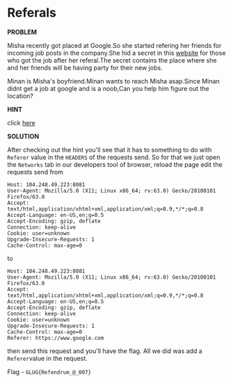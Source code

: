 # Referals

__PROBLEM__

Misha recently got placed at Google.So she started refering her friends for incoming job posts in the company.She hid a secret in this [website](104.248.49.223:8081) for those who got the job after her referal.The secret contains the place where she and her friends will be having party for their new jobs.

Minan is Misha's boyfriend.Minan wants to reach Misha asap.Since Minan didnt get a job at google and is a noob,Can you help him figure out the location?

__HINT__

click [here](https://en.wikipedia.org/wiki/HTTP_referer)

__SOLUTION__

After checking out the hint you'll see that it has to something to do with `Referer` value in the `HEADERS` of the requests send. So for that we just open the `Networks` tab in our developers tool of browser, reload the page edit the requests send from
```
Host: 104.248.49.223:8081
User-Agent: Mozilla/5.0 (X11; Linux x86_64; rv:63.0) Gecko/20100101 Firefox/63.0
Accept: text/html,application/xhtml+xml,application/xml;q=0.9,*/*;q=0.8
Accept-Language: en-US,en;q=0.5
Accept-Encoding: gzip, deflate
Connection: keep-alive
Cookie: user=unknown
Upgrade-Insecure-Requests: 1
Cache-Control: max-age=0
```

to
```
Host: 104.248.49.223:8081
User-Agent: Mozilla/5.0 (X11; Linux x86_64; rv:63.0) Gecko/20100101 Firefox/63.0
Accept: text/html,application/xhtml+xml,application/xml;q=0.9,*/*;q=0.8
Accept-Language: en-US,en;q=0.5
Accept-Encoding: gzip, deflate
Connection: keep-alive
Cookie: user=unknown
Upgrade-Insecure-Requests: 1
Cache-Control: max-age=0
Referer: https://www.google.com
```

then send this request and you'll have the flag. All we did was add a `Referer`value in the request.

Flag - `GLUG{Refendrum_@_007}`
